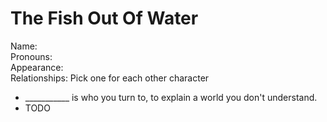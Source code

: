 # The Fish Out Of Water
Name:  
Pronouns:  
Appearance:  
Relationships: Pick one for each other character
* ___________ is who you turn to, to explain a world you don't understand.
* TODO
